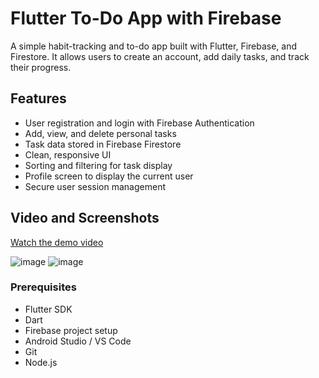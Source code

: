 # Flutter To-Do App with Firebase

A simple habit-tracking and to-do app built with Flutter, Firebase, and Firestore. It allows users to create an account, add daily tasks, and track their progress.

## Features

- User registration and login with Firebase Authentication
- Add, view, and delete personal tasks
- Task data stored in Firebase Firestore
- Clean, responsive UI
- Sorting and filtering for task display
- Profile screen to display the current user
- Secure user session management

## Video and Screenshots
[Watch the demo video](https://drive.google.com/file/d/1ipO9Y7eFbmZXCMGwZf6W6x5lsAm7N7La/view?usp=sharing)

![image](https://github.com/user-attachments/assets/3ce7c66d-5e10-4ea1-820c-fe4f80a71772)
![image](https://github.com/user-attachments/assets/28a10969-c202-4090-970d-b5403a6192cc)

### Prerequisites

- Flutter SDK
- Dart
- Firebase project setup
- Android Studio / VS Code
- Git
- Node.js
